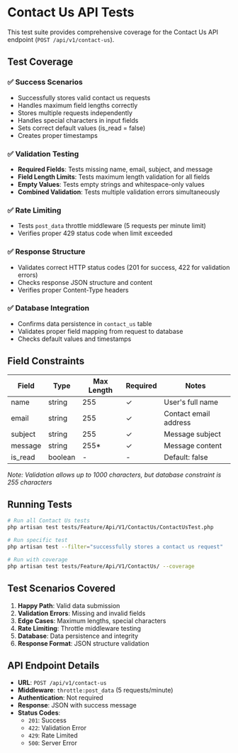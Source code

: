 # Contact Us API Tests

This test suite provides comprehensive coverage for the Contact Us API endpoint (`POST /api/v1/contact-us`).

## Test Coverage

### ✅ Success Scenarios
- Successfully stores valid contact us requests
- Handles maximum field lengths correctly
- Stores multiple requests independently
- Handles special characters in input fields
- Sets correct default values (is_read = false)
- Creates proper timestamps

### ✅ Validation Testing
- **Required Fields**: Tests missing name, email, subject, and message
- **Field Length Limits**: Tests maximum length validation for all fields
- **Empty Values**: Tests empty strings and whitespace-only values
- **Combined Validation**: Tests multiple validation errors simultaneously

### ✅ Rate Limiting
- Tests `post_data` throttle middleware (5 requests per minute limit)
- Verifies proper 429 status code when limit exceeded

### ✅ Response Structure
- Validates correct HTTP status codes (201 for success, 422 for validation errors)
- Checks response JSON structure and content
- Verifies proper Content-Type headers

### ✅ Database Integration
- Confirms data persistence in `contact_us` table
- Validates proper field mapping from request to database
- Checks default values and timestamps

## Field Constraints

| Field | Type | Max Length | Required | Notes |
|-------|------|------------|----------|-------|
| name | string | 255 | ✓ | User's full name |
| email | string | 255 | ✓ | Contact email address |
| subject | string | 255 | ✓ | Message subject |
| message | string | 255* | ✓ | Message content |
| is_read | boolean | - | - | Default: false |

*Note: Validation allows up to 1000 characters, but database constraint is 255 characters*

## Running Tests

```bash
# Run all Contact Us tests
php artisan test tests/Feature/Api/V1/ContactUs/ContactUsTest.php

# Run specific test
php artisan test --filter="successfully stores a contact us request"

# Run with coverage
php artisan test tests/Feature/Api/V1/ContactUs/ --coverage
```

## Test Scenarios Covered

1. **Happy Path**: Valid data submission
2. **Validation Errors**: Missing and invalid fields  
3. **Edge Cases**: Maximum lengths, special characters
4. **Rate Limiting**: Throttle middleware testing
5. **Database**: Data persistence and integrity
6. **Response Format**: JSON structure validation

## API Endpoint Details

- **URL**: `POST /api/v1/contact-us`
- **Middleware**: `throttle:post_data` (5 requests/minute)
- **Authentication**: Not required
- **Response**: JSON with success message
- **Status Codes**: 
  - `201`: Success
  - `422`: Validation Error
  - `429`: Rate Limited
  - `500`: Server Error